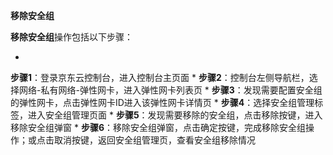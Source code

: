 **移除安全组**

**移除安全组**操作包括以下步骤：

* 
**步骤1**：登录京东云控制台，进入控制台主页面
* 
**步骤2**：控制台左侧导航栏，选择网络-私有网络-弹性网卡，进入弹性网卡列表页
* 
**步骤3**：发现需要配置安全组的弹性网卡，点击弹性网卡ID进入该弹性网卡详情页
* 
**步骤4**：选择安全组管理标签，进入安全组管理页面
* 
**步骤5**：发现需要移除的安全组，点击移除按键，进入移除安全组弹窗
* 
**步骤6**：移除安全组弹窗，点击确定按键，完成移除安全组操作；或点击取消按键，返回安全组管理页，查看安全组移除情况